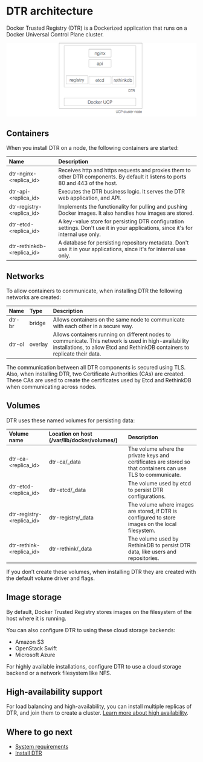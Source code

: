 <!--[metadata]>
+++
title = "Architecture"
description = "Learn about the architecture of Docker Trusted Registry."
keywords = ["docker, registry, dtr, architecture"]
[menu.main]
parent="workw_dtr"
identifier="dtr_architecture"
weight=20
+++
<![end-metadata]-->

# DTR architecture

Docker Trusted Registry (DTR) is a Dockerized application that runs on a Docker
Universal Control Plane cluster.

![](images/architecture-1.png)


## Containers

When you install DTR on a node, the following containers are started:

| Name                             | Description                                                                                                                       |
|:---------------------------------|:----------------------------------------------------------------------------------------------------------------------------------|
| dtr-nginx-&lt;replica_id&gt;     | Receives http and https requests and proxies them to other DTR components. By default it listens to ports 80 and 443 of the host. |
| dtr-api-&lt;replica_id&gt;       | Executes the DTR business logic. It serves the DTR web application, and API.                                                      |
| dtr-registry-&lt;replica_id&gt;  | Implements the functionality for pulling and pushing Docker images. It also handles how images are stored.                        |
| dtr-etcd-&lt;replica_id&gt;      | A key-value store for persisting DTR configuration settings. Don't use it in your applications, since it's for internal use only. |
| dtr-rethinkdb-&lt;replica_id&gt; | A database for persisting repository metadata. Don't use it in your applications, since it's for internal use only.               |


## Networks

To allow containers to communicate, when installing DTR the following networks
are created:

| Name   | Type    | Description                                                                                                                                                                           |
|:-------|:--------|:--------------------------------------------------------------------------------------------------------------------------------------------------------------------------------------|
| dtr-br | bridge  | Allows containers on the same node to communicate with each other in a secure way.                                                                                                    |
| dtr-ol | overlay | Allows containers running on different nodes to communicate. This network is used in high-availability installations, to allow Etcd and RethinkDB containers to replicate their data. |

The communication between all DTR components is secured using TLS. Also, when
installing DTR, two Certificate Authorities (CAs) are created. These CAs are
used to create the certificates used by Etcd and RethinkDB when communicating
across nodes.

## Volumes

DTR uses these named volumes for persisting data:

| Volume name                     | Location on host (/var/lib/docker/volumes/) | Description                                                                                                  |
|:--------------------------------|:--------------------------------------------|:-------------------------------------------------------------------------------------------------------------|
| dtr-ca-&lt;replica_id&gt;       | dtr-ca/_data                                | The volume where the private keys and certificates are stored so that containers can use TLS to communicate. |
| dtr-etcd-&lt;replica_id&gt;     | dtr-etcd/_data                              | The volume used by etcd to persist DTR configurations.                                                       |
| dtr-registry-&lt;replica_id&gt; | dtr-registry/_data                          | The volume where images are stored, if DTR is configured to store images on the local filesystem.            |
| dtr-rethink-&lt;replica_id&gt;  | dtr-rethink/_data                           | The volume used by RethinkDB to persist DTR data, like users and repositories.                               |

If you don’t create these volumes, when installing DTR they are created with
the default volume driver and flags.

## Image storage

By default, Docker Trusted Registry stores images on the filesystem of the host
where it is running.

You can also configure DTR to using these cloud storage backends:

* Amazon S3
* OpenStack Swift
* Microsoft Azure

For highly available installations, configure DTR to use a cloud storage
backend or a network filesystem like NFS.


## High-availability support

For load balancing and high-availability, you can install multiple replicas of
DTR, and join them to create a cluster.
[Learn more about high availability](high-availability/high-availability.md).

## Where to go next

* [System requirements](install/system-requirements.md)
* [Install DTR](install/install-dtr.md)
